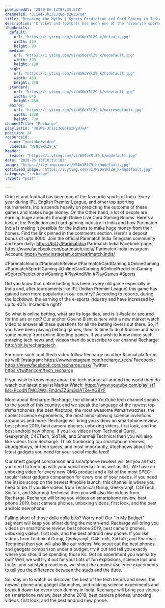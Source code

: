 ```yaml
---
publishedAt: "2020-06-13T07:55:57Z"
channelId: "UCiWe-JhZJL3cGpFsZNyU7uA"
title: "Breaking the Myths | Sports Prediction and Card Gaming in India"
description: "Cricket and football has been one of the favourite sports of India. Every year during IPL, English Premier League, and other top sporting tournaments, India spends heavily on predicting the outcome of these games and makes huge money.\nOn the Other hand, a lot of people are earning huge amounts through Online Live Card Gaming Rooms.\nHere's a look at the Prediction and card gaming industry in India and how Parimatch India is making it possible for the Indians to make huge money from their homes.\nFind the link pinned in the comments section. Here's a deposit bonus of upto 8000.\nJoin the official Parimatch India Telegram community and earn daily: https://bit.ly/Parimatchin\nParimatch India Facebook page: https://www.facebook.com/parimatch.india/\nParimatch India Instagram Account: https://www.instagram.com/parimatch.india/\n\n#ParimatchIndia #ParimatchReview #ParimatchCardGaming\n#OnlineGaming #ParimatchSportsGaming #OnlineCardGaming\n#OnlinePredictionGaming #SportsPredictions #Gaming\n#PlayAndWin #PlayGames #Sports\n\n\nDid you know that online betting has been a very old game especially in India and, after tournaments like IPL (Indian Premier League) this game has gained even more popularity in our country? According to reports, during the lockdown, the earning of the e-sports industry and have increased by up to 40%. Incredible right?\n\nSo what is online betting, what are its legalities, and is it #safe or secured for Indians or not? Our anchor Govind Bisht is here with a new market watch video to answer all these questions for all the betting lovers out there. So, if you have been playing betting games, then its time to do it #online and earn some money from online #betting games. If you wish to know more such amazing tech news and, videos then do subscribe to our channel Recharge: http://bit.ly/rechargetech\n\nFor more such cool #tech video follow Recharge on other #social platforms as well: \nInstagram: https://www.instagram.com/recharge_tech/ \nFacebook: https://www.facebook.com/recharge.rusk/ \nTwitter: https://twitter.com/tech_recharge\n\nIf you wish to know more about the tech market all around the world then do watch our latest playlist Market Watch: https://www.youtube.com/playlist?list=PLodNTMC3WzjjFm3mZZSm3xIATZe-XG8YF\n\nMore about Recharge: Recharge, the ultimate YouTube tech channel speaks to the youth of this country, and we speak the language of the newest top #smartphones, the best #laptops, the most awesome #smartwatches, the coolest science experiments, the most mind-blowing science inventions around us and more. Recharge will bring you videos on smartphone review, best phone 2019, best camera phones, unboxing videos, first look, and the best android new phone. If you like videos from Technical Guruji, Geekyranjit, C4ETech, SidTalk, and Sharmaji Technical then you will also like videos from Recharge. Think #unboxing top smartphone reviews, #budgetbuys, hi-tech specs, and most importantly, #technews about the latest gadgets you need for your social media feed!\n\nOur latest gadget comparison and smartphone reviews will tell you all that you need to keep up with your social media life as well as IRL. We have an unboxing video for every new OMG product and a list of the most SPEC-tacular latest gadgets comparison for every one of your needs. If you need the inside scoop on the newest #mobile launch, this channel is where you need to be. If you like videos from Technical Guruji, Geekyranjit, C4ETech, SidTalk, and Sharmaji Technical then you will also like videos from Recharge. Recharge will bring you videos on smartphone review, best phone 2019, best camera phones, unboxing videos, first look, and the best android new phone.\n\nFalling short of those dolla dolla bills? Worry not! Our “In My Budget” segment will keep you afloat during the month-end. Recharge will bring you videos on smartphone review, best phone 2019, best camera phones, unboxing videos, first look, and the best android new phone. If you like videos from Technical Guruji, Geekyranjit, C4ETech, SidTalk, and Sharmaji Technical then you will also like our videos. We scout out the best phones and gadgets comparison under a budget, try it out and tell you exactly where you should be spending those Ks. Got an experiment you wanna try out? Well, we will try it out for you! Lots of fun explosions, science tips and tricks, and satisfying reactions, we shoot the coolest #science experiments to tell you the difference between the studs and the duds.\n\nSo, stay on to watch us discover the best of the tech trends and news, the newest phone and gadget #launches, and rocking science experiments and break it down for every tech dummy in India. Recharge will bring you videos on smartphone review, best phone 2019, best camera phones, unboxing videos, first look, and the best android new phone."
thumbnails:
  default:
    url: "https://i.ytimg.com/vi/WS0oYRlZ9_k/default.jpg"
    width: 120
    height: 90
  medium:
    url: "https://i.ytimg.com/vi/WS0oYRlZ9_k/mqdefault.jpg"
    width: 320
    height: 180
  high:
    url: "https://i.ytimg.com/vi/WS0oYRlZ9_k/hqdefault.jpg"
    width: 480
    height: 360
  standard:
    url: "https://i.ytimg.com/vi/WS0oYRlZ9_k/sddefault.jpg"
    width: 640
    height: 480
  maxres:
    url: "https://i.ytimg.com/vi/WS0oYRlZ9_k/maxresdefault.jpg"
    width: 1280
    height: 720
channelTitle: "Recharge"
playlistId: "UUiWe-JhZJL3cGpFsZNyU7uA"
position: 34
resourceId:
  kind: "youtube#video"
  videoId: "WS0oYRlZ9_k"
header:
  teaser: "https://i.ytimg.com/vi/WS0oYRlZ9_k/mqdefault.jpg"
date: "2020-06-13T10:19:10Z"
image: "https://i.ytimg.com/vi/WS0oYRlZ9_k/hqdefault.jpg"
optimized_image: "https://i.ytimg.com/vi/WS0oYRlZ9_k/mqdefault.jpg"
category: "recharge"
layout: "post"

---
```

Cricket and football has been one of the favourite sports of India. Every year during IPL, English Premier League, and other top sporting tournaments, India spends heavily on predicting the outcome of these games and makes huge money.
On the Other hand, a lot of people are earning huge amounts through Online Live Card Gaming Rooms.
Here's a look at the Prediction and card gaming industry in India and how Parimatch India is making it possible for the Indians to make huge money from their homes.
Find the link pinned in the comments section. Here's a deposit bonus of upto 8000.
Join the official Parimatch India Telegram community and earn daily: https://bit.ly/Parimatchin
Parimatch India Facebook page: https://www.facebook.com/parimatch.india/
Parimatch India Instagram Account: https://www.instagram.com/parimatch.india/

#ParimatchIndia #ParimatchReview #ParimatchCardGaming
#OnlineGaming #ParimatchSportsGaming #OnlineCardGaming
#OnlinePredictionGaming #SportsPredictions #Gaming
#PlayAndWin #PlayGames #Sports


Did you know that online betting has been a very old game especially in India and, after tournaments like IPL (Indian Premier League) this game has gained even more popularity in our country? According to reports, during the lockdown, the earning of the e-sports industry and have increased by up to 40%. Incredible right?

So what is online betting, what are its legalities, and is it #safe or secured for Indians or not? Our anchor Govind Bisht is here with a new market watch video to answer all these questions for all the betting lovers out there. So, if you have been playing betting games, then its time to do it #online and earn some money from online #betting games. If you wish to know more such amazing tech news and, videos then do subscribe to our channel Recharge: http://bit.ly/rechargetech

For more such cool #tech video follow Recharge on other #social platforms as well: 
Instagram: https://www.instagram.com/recharge_tech/ 
Facebook: https://www.facebook.com/recharge.rusk/ 
Twitter: https://twitter.com/tech_recharge

If you wish to know more about the tech market all around the world then do watch our latest playlist Market Watch: https://www.youtube.com/playlist?list=PLodNTMC3WzjjFm3mZZSm3xIATZe-XG8YF

More about Recharge: Recharge, the ultimate YouTube tech channel speaks to the youth of this country, and we speak the language of the newest top #smartphones, the best #laptops, the most awesome #smartwatches, the coolest science experiments, the most mind-blowing science inventions around us and more. Recharge will bring you videos on smartphone review, best phone 2019, best camera phones, unboxing videos, first look, and the best android new phone. If you like videos from Technical Guruji, Geekyranjit, C4ETech, SidTalk, and Sharmaji Technical then you will also like videos from Recharge. Think #unboxing top smartphone reviews, #budgetbuys, hi-tech specs, and most importantly, #technews about the latest gadgets you need for your social media feed!

Our latest gadget comparison and smartphone reviews will tell you all that you need to keep up with your social media life as well as IRL. We have an unboxing video for every new OMG product and a list of the most SPEC-tacular latest gadgets comparison for every one of your needs. If you need the inside scoop on the newest #mobile launch, this channel is where you need to be. If you like videos from Technical Guruji, Geekyranjit, C4ETech, SidTalk, and Sharmaji Technical then you will also like videos from Recharge. Recharge will bring you videos on smartphone review, best phone 2019, best camera phones, unboxing videos, first look, and the best android new phone.

Falling short of those dolla dolla bills? Worry not! Our “In My Budget” segment will keep you afloat during the month-end. Recharge will bring you videos on smartphone review, best phone 2019, best camera phones, unboxing videos, first look, and the best android new phone. If you like videos from Technical Guruji, Geekyranjit, C4ETech, SidTalk, and Sharmaji Technical then you will also like our videos. We scout out the best phones and gadgets comparison under a budget, try it out and tell you exactly where you should be spending those Ks. Got an experiment you wanna try out? Well, we will try it out for you! Lots of fun explosions, science tips and tricks, and satisfying reactions, we shoot the coolest #science experiments to tell you the difference between the studs and the duds.

So, stay on to watch us discover the best of the tech trends and news, the newest phone and gadget #launches, and rocking science experiments and break it down for every tech dummy in India. Recharge will bring you videos on smartphone review, best phone 2019, best camera phones, unboxing videos, first look, and the best android new phone.
